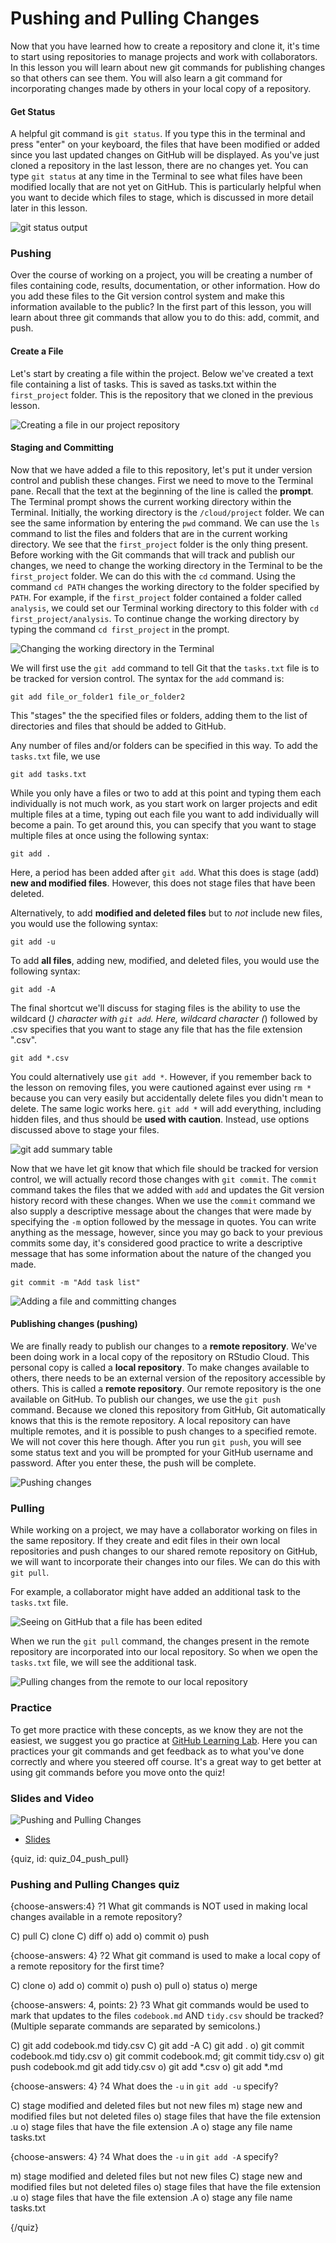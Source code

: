 # Pushing and Pulling Changes

Now that you have learned how to create a repository and clone it, it's time to start using repositories to manage projects and work with collaborators. In this lesson you will learn about new git commands for publishing changes so that others can see them. You will also learn a git command for incorporating changes made by others in your local copy of a repository.

#### Get Status

A helpful git command is `git status`. If you type this in the terminal and press "enter" on your keyboard, the files that have been modified or added since you last updated changes on GitHub will be displayed. As you've just cloned a repository in the last lesson, there are no changes yet. You can type `git status` at any time in the Terminal to see what files have been modified locally that are not yet on GitHub. This is particularly helpful when you want to decide which files to stage, which is discussed in more detail later in this lesson.

![git status output](https://docs.google.com/presentation/d/1syZGx4saIzmiWVGZzIjqBjQaGkFXyC_Hlo5Pq-edYs8/export/png?id=1syZGx4saIzmiWVGZzIjqBjQaGkFXyC_Hlo5Pq-edYs8&pageid=g3b5b846a8f_2_13)

### Pushing

Over the course of working on a project, you will be creating a number of files containing code, results, documentation, or other information. How do you add these files to the Git version control system and make this information available to the public? In the first part of this lesson, you will learn about three git commands that allow you to do this: add, commit, and push.

#### Create a File

Let's start by creating a file within the project. Below we've created a text file containing a list of tasks. This is saved as tasks.txt within the `first_project` folder. This is the repository that we cloned in the previous lesson.

![Creating a file in our project repository](https://docs.google.com/presentation/d/1syZGx4saIzmiWVGZzIjqBjQaGkFXyC_Hlo5Pq-edYs8/export/png?id=1syZGx4saIzmiWVGZzIjqBjQaGkFXyC_Hlo5Pq-edYs8&pageid=g388478d6c4_0_0)


#### Staging and Committing

Now that we have added a file to this repository, let's put it under version control and publish these changes. First we need to move to the Terminal pane. Recall that the text at the beginning of the line is called the **prompt**. The Terminal prompt shows the current working directory within the Terminal. Initially, the working directory is the `/cloud/project` folder. We can see the same information by entering the `pwd` command. We can use the `ls` command to list the files and folders that are in the current working directory. We see that the `first_project` folder is the only thing present. Before working with the Git commands that will track and publish our changes, we need to change the working directory in the Terminal to be the `first_project` folder. We can do this with the `cd` command. Using the command `cd PATH` changes the working directory to the folder specified by `PATH`. For example, if the `first_project` folder contained a folder called `analysis`, we could set our Terminal working directory to this folder with `cd first_project/analysis`. To continue change the working directory by typing the command `cd first_project` in the prompt.

![Changing the working directory in the Terminal](https://docs.google.com/presentation/d/1syZGx4saIzmiWVGZzIjqBjQaGkFXyC_Hlo5Pq-edYs8/export/png?id=1syZGx4saIzmiWVGZzIjqBjQaGkFXyC_Hlo5Pq-edYs8&pageid=g388478d6c4_0_66)

We will first use the `git add` command to tell Git that the `tasks.txt` file is to be tracked for version control. The syntax for the `add` command is:

```text
git add file_or_folder1 file_or_folder2
```

This "stages" the the specified files or folders, adding them to the list of directories and files that should be added to GitHub.  

Any number of files and/or folders can be specified in this way. To add the `tasks.txt` file, we use

```text
git add tasks.txt
```

While you only have a files or two to add at this point and typing them each individually is not much work, as you start work on larger projects and edit multiple files at a time, typing out each file you want to add individually will become a pain. To get around this, you can specify that you want to stage multiple files at once using the following syntax:

```text
git add .
```

Here, a period has been added after `git add`. What this does is stage (add) **new and modified files**. However, this does not stage files that have been deleted.

Alternatively, to add **modified and deleted files** but to *not* include new files, you would use the following syntax:

```text
git add -u
```

To add **all files**, adding new, modified, and deleted files, you would use the following syntax:

```text
git add -A
```

The final shortcut we'll discuss for staging files is the ability to use the wildcard (*) character with `git add`. Here, wildcard character (*) followed by .csv specifies that you want to stage any file that has the file extension ".csv".

```text
git add *.csv
```

You could alternatively use `git add *`. However, if you remember back to the lesson on removing files, you were cautioned against ever using `rm *` because you can very easily but accidentally delete files you didn't mean to delete. The same logic works here. `git add *` will add everything, including hidden files, and thus should be **used with caution**. Instead, use options discussed above to stage your files.

![git add summary table](https://docs.google.com/presentation/d/1syZGx4saIzmiWVGZzIjqBjQaGkFXyC_Hlo5Pq-edYs8/export/png?id=1syZGx4saIzmiWVGZzIjqBjQaGkFXyC_Hlo5Pq-edYs8&pageid=g3b5b846a8f_2_0)

Now that we have let git know that which file should be tracked for version control, we will actually record those changes with `git commit`. The `commit` command takes the files that we added with `add` and updates the Git version history record with these changes. When we use the `commit` command we also supply a descriptive message about the changes that were made by specifying the `-m` option followed by the message in quotes. You can write anything as the message, however, since you may go back to your previous commits some day, it's considered good practice to write a descriptive message that has some information about the nature of the changed you made.

```text
git commit -m "Add task list"
```

![Adding a file and committing changes](https://docs.google.com/presentation/d/1syZGx4saIzmiWVGZzIjqBjQaGkFXyC_Hlo5Pq-edYs8/export/png?id=1syZGx4saIzmiWVGZzIjqBjQaGkFXyC_Hlo5Pq-edYs8&pageid=g388478d6c4_0_7)

#### Publishing changes (pushing)

We are finally ready to publish our changes to a **remote repository**. We've been doing work in a local copy of the repository on RStudio Cloud. This personal copy is called a **local repository**. To make changes available to others, there needs to be an external version of the repository accessible by others. This is called a **remote repository**. Our remote repository is the one available on GitHub. To publish our changes, we use the `git push` command. Because we cloned this repository from GitHub, Git automatically knows that this is the remote repository. A local repository can have multiple remotes, and it is possible to push changes to a specified remote. We will not cover this here though. After you run `git push`, you will see some status text and you will be prompted for your GitHub username and password. After you enter these, the push will be complete.

![Pushing changes](https://docs.google.com/presentation/d/1syZGx4saIzmiWVGZzIjqBjQaGkFXyC_Hlo5Pq-edYs8/export/png?id=1syZGx4saIzmiWVGZzIjqBjQaGkFXyC_Hlo5Pq-edYs8&pageid=g388478d6c4_0_13)

### Pulling

While working on a project, we may have a collaborator working on files in the same repository. If they create and edit files in their own local repositories and push changes to our shared remote repository on GitHub, we will want to incorporate their changes into our files. We can do this with `git pull`.

For example, a collaborator might have added an additional task to the `tasks.txt` file.

![Seeing on GitHub that a file has been edited](https://docs.google.com/presentation/d/1syZGx4saIzmiWVGZzIjqBjQaGkFXyC_Hlo5Pq-edYs8/export/png?id=1syZGx4saIzmiWVGZzIjqBjQaGkFXyC_Hlo5Pq-edYs8&pageid=g388478d6c4_0_20)

When we run the `git pull` command, the changes present in the remote repository are incorporated into our local repository. So when we open the `tasks.txt` file, we will see the additional task.

![Pulling changes from the remote to our local repository](https://docs.google.com/presentation/d/1syZGx4saIzmiWVGZzIjqBjQaGkFXyC_Hlo5Pq-edYs8/export/png?id=1syZGx4saIzmiWVGZzIjqBjQaGkFXyC_Hlo5Pq-edYs8&pageid=g388478d6c4_0_27)

### Practice

To get more practice with these concepts, as we know they are not the easiest, we suggest you go practice at [GitHub Learning Lab](https://lab.github.com/). Here you can practices your git commands and get feedback as to what you've done correctly and where you steered off course. It's a great way to get better at using git commands before you move onto the quiz! 

### Slides and Video

![Pushing and Pulling Changes](https://www.youtube.com/watch?v=zQ5HYo9qcB8)

* [Slides](https://docs.google.com/presentation/d/1syZGx4saIzmiWVGZzIjqBjQaGkFXyC_Hlo5Pq-edYs8/edit?usp=sharing)


{quiz, id: quiz_04_push_pull}

### Pushing and Pulling Changes quiz

{choose-answers:4}
?1 What git commands is NOT used in making local changes available in a remote repository?

C) pull
C) clone
C) diff
o) add
o) commit
o) push

{choose-answers: 4}
?2 What git command is used to make a local copy of a remote repository for the first time?

C) clone
o) add
o) commit
o) push
o) pull
o) status
o) merge

{choose-answers: 4, points: 2}
?3 What git commands would be used to mark that updates to the files `codebook.md` AND `tidy.csv` should be tracked? (Multiple separate commands are separated by semicolons.)

C) git add codebook.md tidy.csv
C) git add -A
C) git add .
o) git commit codebook.md tidy.csv
o) git commit codebook.md; git commit tidy.csv
o) git push codebook.md git add tidy.csv
o) git add *.csv
o) git add *.md

{choose-answers: 4}
?4 What does the `-u` in `git add -u` specify?

C) stage modified and deleted files but not new files
m) stage new and modified files but not deleted files
o) stage files that have the file extension .u
o) stage files that have the file extension .A
o) stage any file name tasks.txt    

{choose-answers: 4}
?4 What does the `-u` in `git add -A` specify?

m) stage modified and deleted files but not new files
C) stage new and modified files but not deleted files
o) stage files that have the file extension .u
o) stage files that have the file extension .A
o) stage any file name tasks.txt    

{/quiz}

